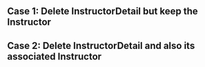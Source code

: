 ## Case 1: Delete InstructorDetail but keep the Instructor
## Case 2: Delete InstructorDetail and also its associated Instructor
